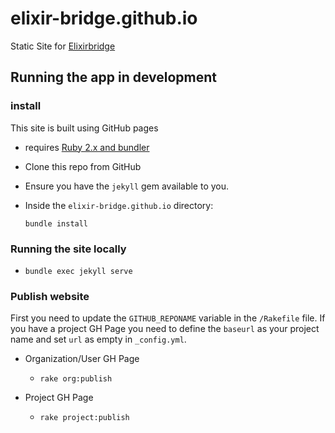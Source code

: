# elixir-bridge.github.io
Static Site for [Elixirbridge](http://elixirbridge.org/)

## Running the app in development

### install
This site is built using GitHub pages
- requires [Ruby 2.x and bundler](https://help.github.com/articles/setting-up-your-github-pages-site-locally-with-jekyll/#requirements)
- Clone this repo from GitHub
- Ensure you have the `jekyll` gem available to you.
- Inside the `elixir-bridge.github.io` directory:

    `bundle install`

### Running the site locally
- `bundle exec jekyll serve`

### Publish website

First you need to update the `GITHUB_REPONAME` variable in the `/Rakefile`
file. If you have a project GH Page you need to define the `baseurl` as
your project name and set `url` as empty in `_config.yml`.

- Organization/User GH Page
  - `rake org:publish`

- Project GH Page
  - `rake project:publish`
